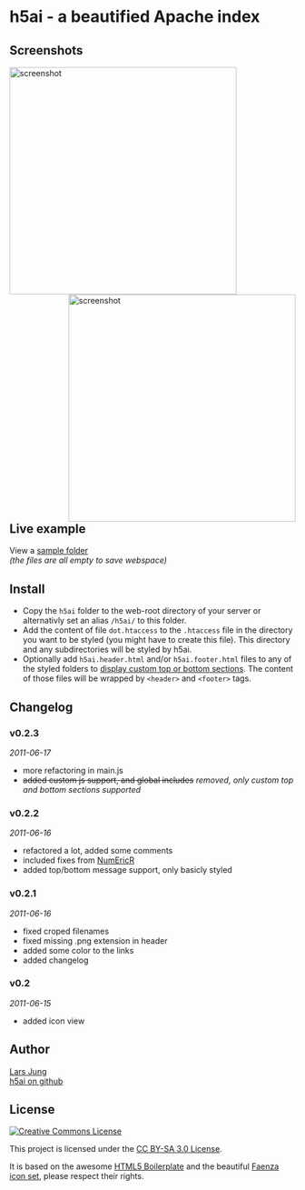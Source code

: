 h5ai - a beautified Apache index
================================

Screenshots
-----------

<a href="http://repo.larsjung.de/screens/h5ai-v0.2.1-details.png" target="_blank" style="float: left">
	<img src="http://repo.larsjung.de/screens/h5ai-v0.2.1-details.png" width="400px" alt="screenshot" title="screenshot"/>
</a>
<a href="http://repo.larsjung.de/screens/h5ai-v0.2.1-icons.png" target="_blank" style="float: right">
	<img src="http://repo.larsjung.de/screens/h5ai-v0.2.1-icons.png" width="400px" alt="screenshot" title="screenshot" />
</a>
<div style="clear: both"/>


Live example
------------

View a [sample folder](http://repo.larsjung.de/h5ai-sample)  
*(the files are all empty to save webspace)*


Install
-------

* Copy the `h5ai` folder to the web-root directory of your server or alternativly set an alias `/h5ai/` to
  this folder.
* Add the content of file `dot.htaccess` to the `.htaccess` file in the directory
  you want to be styled (you might have to create this file). This directory and any subdirectories will be
  styled by h5ai.
* Optionally add `h5ai.header.html` and/or `h5ai.footer.html` files to any of the styled folders to [display
  custom top or bottom sections](http://repo.larsjung.de/h5ai-sample/customize). The content of those files
  will be wrapped by `<header>` and `<footer>` tags.


Changelog
---------


### v0.2.3
*2011-06-17*

* more refactoring in main.js
* ~~added custom js support, and global includes~~ *removed, only custom top and bottom sections supported*


### v0.2.2
*2011-06-16*

* refactored a lot, added some comments
* included fixes from [NumEricR](http://github.com/NumEricR/h5ai)
* added top/bottom message support, only basicly styled


### v0.2.1
*2011-06-16*

* fixed croped filenames
* fixed missing .png extension in header
* added some color to the links
* added changelog


### v0.2
*2011-06-15*

* added icon view


Author
------

[Lars Jung](http://larsjung.de)  
[h5ai on github](http://github.com/lrsjng/h5ai)  


License
-------

<a rel="license" href="http://creativecommons.org/licenses/by-sa/3.0/"><img alt="Creative Commons License" style="border-width:0" src="http://i.creativecommons.org/l/by-sa/3.0/88x31.png" /></a>

This project is licensed under the [CC BY-SA 3.0 License](http://creativecommons.org/licenses/by-sa/3.0/).


It is based on the awesome [HTML5 Boilerplate](http://html5boilerplate.com) and the beautiful
[Faenza icon set](http://tiheum.deviantart.com/art/Faenza-Icons-173323228), please respect their rights.


